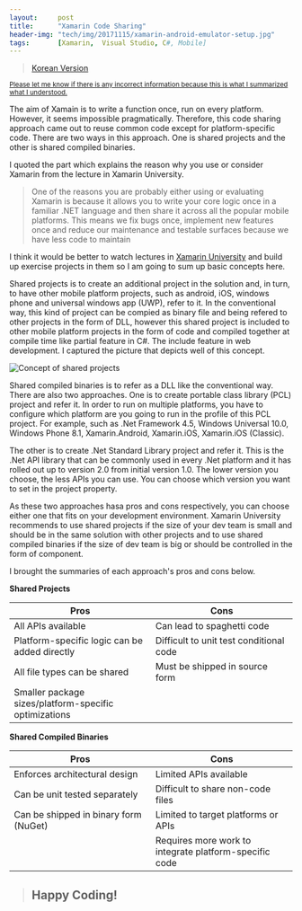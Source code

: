 ```yaml
---
layout:     post
title:      "Xamarin Code Sharing"
header-img: "tech/img/20171115/xamarin-android-emulator-setup.jpg"
tags:       [Xamarin,  Visual Studio, C#, Mobile]
---
```

<blockquote>
<a href="{{ site.baseurl }}/tech/2017/12/01/xamarin-code-sharing-kr/">Korean Version</a>
</blockquote>
<p>
<u><small>
Please let me know if there is any incorrect information because this is what I summarized what I understood.
</small></u>
</p>
<p>
The aim of Xamain is to write a function once, run on every platform. However, it seems impossible pragmatically.
Therefore, this code sharing approach came out to reuse common code except for platform-specific code.
There are two ways in this approach. One is shared projects and the other is shared compiled binaries.
</p>
<p>
I quoted the part which explains the reason why you use or consider Xamarin from the lecture in Xamarin University.
</p>
<blockquote>
One of the reasons you are probably either using or evaluating Xamarin is because it allows you to write your core logic 
once in a familiar .NET language and then share it across all the popular mobile platforms. This means we fix bugs once, 
implement new features once and reduce our maintenance and testable surfaces because we have less code to maintain
</blockquote>
<p>
I think it would be better to watch lectures in <a href="https://university.xamarin.com/welcome" target="_blank">Xamarin University</a> and build up exercise projects in them so I am going to sum up basic concepts here.
</p>
<p>
Shared projects is to create an additional project in the solution and, in turn, to have other mobile platform projects, such as android, iOS, windows phone and universal windows app (UWP), refer to it. In the conventional way, this kind of project can be compied as binary file and being refered to other projects in the form of DLL, however this shared project is included to other mobile platform projects in the form of code and compiled together at compile time like partial feature in C#. The include feature in web development.
I captured the picture that depicts well of this concept.
</p>
<a class="popupImg">
    <img src="{{ site.baseurl }}/tech/img/20171201/3.png" alt="Concept of shared projects">
</a>
<p>
Shared compiled binaries is to refer as a DLL like the conventional way.
There are also two approaches. One is to create portable class library (PCL) project and refer it.
In order to run on multiple platforms, you have to configure which platform are you going to run in the profile of this PCL project.
For example, such as .Net Framework 4.5, Windows Universal 10.0, Windows Phone 8.1, Xamarin.Android, Xamarin.iOS, Xamarin.iOS (Classic).
</p>
<p>
The other is to create .Net Standard Library project and refer it.
This is the .Net API library that can be commonly used in every .Net platform and it has rolled out up to version 2.0 from initial version 1.0. The lower version you choose, the less APIs you can use. You can choose which version you want to set in the project property.
</p>
<p>
As these two approaches hasa pros and cons respectively, you can choose either one that fits on your development environment.
Xamarin University recommends to use shared projects if the size of your dev team is small and should be in the same solution with other projects and to use shared compiled binaries if the size of dev team is big or should be controlled in the form of component.

I brought the summaries of each approach's pros and cons below.
</p>
<p>
    <span><b>Shared Projects</b></span>
    <table class="table table-bordered table-condensed">
    <thead>
        <th width="50%" style="text-align:center;">Pros</th>
        <th width="50%" style="text-align:center;">Cons</th>
    </thead>
    <tbody>
    <tr>
        <td>All APIs available</td>
        <td>Can lead to spaghetti code</td>
    </tr>
    <tr>
        <td>Platform-specific logic can be added directly</td>
        <td>Difficult to unit test conditional code</td>
    </tr>
    <tr>
        <td>All file types can be shared</td>
        <td>Must be shipped in source form</td>
    </tr>
    <tr>
        <td>Smaller package sizes/platform-specific optimizations</td>
        <td></td>
    </tr>
    </tbody>
    </table>
</p>
<p>
    <span><b>Shared Compiled Binaries</b></span>
    <table class="table table-bordered table-condensed">
    <thead>
        <th width="50%" style="text-align:center;">Pros</th>
        <th width="50%" style="text-align:center;">Cons</th>
    </thead>
    <tbody>
    <tr>
        <td>Enforces architectural design</td>
        <td>Limited APIs available</td>
    </tr>
    <tr>
        <td>Can be unit tested separately</td>
        <td>Difficult to share non-code files</td>
    </tr>
    <tr>
        <td>Can be shipped in binary form (NuGet)</td>
        <td>Limited to target platforms or APIs</td>
    </tr>
    <tr>
        <td></td>
        <td>Requires more work to integrate platform-specific code</td>
    </tr>
    </tbody>
    </table>
</p>
<blockquote><h2 class="section-heading">Happy Coding!</h2></blockquote>